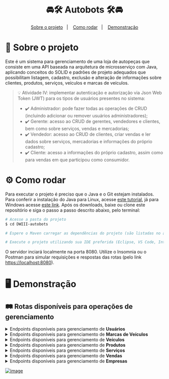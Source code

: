 <h1 align="center">
 🚘🛠️ Autobots 🛠️🚘
</h1>

<p align="center">
  <a href="#projeto">Sobre o projeto</a>&nbsp;&nbsp;&nbsp;|&nbsp;&nbsp;&nbsp;
  <a href="#requisitos">Como rodar</a>&nbsp;&nbsp;&nbsp;|&nbsp;&nbsp;&nbsp;
  <a href="#demo">Demonstração</a>
</p>

<span id="projeto">
  
# :bookmark_tabs: Sobre o projeto
Este é um sistema para gerenciamento de uma loja de autopeças que consiste em uma API baseada na arquitetura de microsserviço com Java, aplicando conceitos do SOLID e padrões de projeto adequados que possibilitam listagem, cadastro, exclusão e alteração de informações sobre clientes, produtos, serviços, veículos e marcas de veículos.
 
> 💡 Atividade IV: implementar autenticação e autorização via Json Web Token (JWT) para os tipos de usuários presentes no sistema:
> - ✔️ Administrador: pode fazer todas as operações de CRUD (incluindo adicionar ou remover usuários administradores);
> - ✔️ Gerente: acesso ao CRUD de gerentes, vendedores e clientes, bem como sobre serviços, vendas e mercadorias;
> - ✔️ Vendedor: acesso ao CRUD de clientes, criar vendas e ler dados sobre serviços, mercadorias e informações do próprio cadastro;
> - ✔️ Cliente: acesso a informações do próprio cadastro, assim como para vendas em que participou como consumidor.

<span id="requisitos">

# :gear: Como rodar
Para executar o projeto é preciso que o Java e o Git estejam instalados. Para conferir a instalação do Java para Linux, acesse [este tutorial](https://docs.oracle.com/en/java/javase/11/install/installation-jdk-linux-platforms.html#GUID-737A84E4-2EFF-4D38-8E60-3E29D1B884B8), já para Windows acesse [este link](https://docs.oracle.com/en/java/javase/11/install/installation-jdk-microsoft-windows-platforms.html#GUID-A7E27B90-A28D-4237-9383-A58B416071CA). Após os downloads, baixe ou clone este repositório e siga o passo a passo descrito abaixo, pelo terminal:

```bash
# Acesse a pasta do projeto
$ cd DWIII-autobots

# Espere o Maven carregar as dependências do projeto (são listadas no arquivo pom.xml)

# Execute o projeto utilizando sua IDE preferida (Eclipse, VS Code, IntelliJ, etc.)
```

O servidor inciará localmente na porta 8080. Utilize o Insomnia ou o Postman para simular requisições e respostas das rotas (pelo link [https://localhost:8080](https://localhost:8080)).

<span id="demo">
  
# :desktop_computer: Demonstração  
## :railway_track: Rotas disponíveis para operações de gerenciamento

<details>
 <summary>Endpoints disponíveis para gerenciamento de <b>Usuários</b></summary>
 <br>
<div align="center">
 
| Situação                 |  Resultado                                                                                                 |
| :----------------------- | :--------------------------------------------------------------------------------------------------------- | 
| Novo cliente             | ![](https://user-images.githubusercontent.com/69374340/174503668-75c77c8a-9a8d-4e0f-b177-290ad977d7e7.png) |
| Novo funcionário         | ![](https://user-images.githubusercontent.com/69374340/174503706-4438e66e-a373-4778-af65-819ffaa2c372.png) |
| Todos os usuários        | ![](https://user-images.githubusercontent.com/69374340/174503750-3d13dc7e-a274-4db2-9e93-a5a5ca2b81b6.png) |
| Todos os clientes        | ![](https://user-images.githubusercontent.com/69374340/174503769-b77e03f0-bddb-4fbd-b1ee-d9d4e7e1cd86.png) |
| Todos os funcionários    | ![](https://user-images.githubusercontent.com/69374340/174503780-2b973f0c-cecd-43ad-8aa2-39f6113abce8.png) |
| Usuário específico       | ![](https://user-images.githubusercontent.com/69374340/174503812-fb98024e-b5a7-4c44-ad78-6e8c714f5412.png) |
| Alterar dados de usuário | ![](https://user-images.githubusercontent.com/69374340/174503832-f565ebc3-3703-44b4-9979-8921c86ba712.png) |
| Excluir usuário          | ![](https://user-images.githubusercontent.com/69374340/174503846-91118942-afc1-47be-96cb-b2e7338ab47b.png) |
</div>
</details>
 
<details>
 <summary>Endpoints disponíveis para gerenciamento de <b>Marcas de Veículos</b></summary>
 <br>
<div align="center">
 
| Situação               |  Resultado                                                                                                 |
| :--------------------- | :--------------------------------------------------------------------------------------------------------- | 
| Nova marca             | ![](https://user-images.githubusercontent.com/69374340/174503941-2f0a0148-356f-4dd4-960c-3f97b29ddaec.png) |
| Todas as marcas        | ![](https://user-images.githubusercontent.com/69374340/174503948-c269829e-182c-4472-9f04-4ef7b4d8afed.png) |
| Marca específica       | ![](https://user-images.githubusercontent.com/69374340/174503965-20f0889e-6541-47c5-bc3a-f2dcf913a7ab.png) |
| Alterar dados de marca | ![](https://user-images.githubusercontent.com/69374340/174504002-72f561b5-0b10-4e39-8935-3a32fae0e4c5.png) |
| Excluir marca          | ![](https://user-images.githubusercontent.com/69374340/174504008-f6583425-daaa-4615-a5b5-8d79a3adfbbf.png) |
</div>
</details>
 
<details>
 <summary>Endpoints disponíveis para gerenciamento de <b>Veículos</b></summary>
 <br>
<div align="center">
 
| Situação               |  Resultado                                                                                                 |
| :--------------------- | :--------------------------------------------------------------------------------------------------------- | 
| Novo veículo           | ![](https://user-images.githubusercontent.com/69374340/174504138-3faec7fa-34da-41ec-b0ac-3523c27e4807.png) |
| Todos os veículos      | ![](https://user-images.githubusercontent.com/69374340/174504168-24d08007-b0ed-4208-833c-832793db0305.png) |
| Veículo específico     | ![](https://user-images.githubusercontent.com/69374340/174504188-d617587e-5097-4def-a47c-c9d6768d2c7c.png) |
| Alterar ano do veículo | ![](https://user-images.githubusercontent.com/69374340/174504228-58dbfb30-f17e-4b50-ac37-0e66c8360f24.png) |
| Excluir veículo        | ![](https://user-images.githubusercontent.com/69374340/174504255-3c24cb91-e202-4edf-8357-2924343b1d97.png) |
</div>
</details>
 
<details>
 <summary>Endpoints disponíveis para gerenciamento de <b>Produtos</b></summary>
 <br>
<div align="center">
 
| Situação                     |  Resultado                                                                                                 |
| :--------------------------- | :--------------------------------------------------------------------------------------------------------- | 
| Novo produto                 | ![](https://user-images.githubusercontent.com/69374340/174504287-94d9b630-85d0-4ffe-9584-31b1bcfb51ad.png) |
| Todos os produtos            | ![](https://user-images.githubusercontent.com/69374340/174504299-2b123e71-cfd5-4103-9067-f76a4b802d03.png) |
| Todos os produtos de um tipo | ![](https://user-images.githubusercontent.com/69374340/174504310-ec3b68f6-b557-4d4b-a7f5-07260e4e38f8.png) |
| Produto específico           | ![](https://user-images.githubusercontent.com/69374340/174504318-d05bee91-776a-4e6c-88a2-c540901f075d.png) |
| Alterar nome de produto      | ![](https://user-images.githubusercontent.com/69374340/174504343-5fb77284-80fb-45bc-926a-3d9c21d14b3f.png) |
| Excluir produto              | ![](https://user-images.githubusercontent.com/69374340/174504351-316ff31b-8ab9-4404-b9f5-b39b13585e2b.png) |
</div>
</details>
 
<details>
 <summary>Endpoints disponíveis para gerenciamento de <b>Serviços</b></summary>
 <br>
<div align="center">
 
| Situação                     |  Resultado                                                                                                 |
| :--------------------------- | :--------------------------------------------------------------------------------------------------------- | 
| Novo serviço                 | ![](https://user-images.githubusercontent.com/69374340/174504522-510bab53-d12b-4bc3-bc04-e3741b174e15.png) |
| Todos os serviços            | ![](https://user-images.githubusercontent.com/69374340/174504533-36a60a76-0116-4250-b334-e9f102ed4a8a.png) |
| Todos os serviços de um tipo | ![](https://user-images.githubusercontent.com/69374340/174504554-a9ae4582-49f8-43a4-a664-ac13812d6ac9.png) |
| Serviço específico           | ![](https://user-images.githubusercontent.com/69374340/174504580-4bb23691-02fb-49bc-97d3-b37bfef4951e.png) |
| Alterar nome de serviço      | ![](https://user-images.githubusercontent.com/69374340/174504596-dd1387a6-bb2b-48f1-996c-c92fcc69701c.png) |
| Excluir serviço              | ![](https://user-images.githubusercontent.com/69374340/174504620-20bef8e7-e3a2-4a7e-a300-384aa3e44fbb.png) |
</div>
</details>
 
<details>
 <summary>Endpoints disponíveis para gerenciamento de <b>Vendas</b></summary>
 <br>
<div align="center">
 
| Situação                             |  Resultado                                                                                                 |
| :----------------------------------- | :--------------------------------------------------------------------------------------------------------- | 
| Nova venda                           | ![](https://user-images.githubusercontent.com/69374340/174504716-d4f7fa4d-b8cc-404a-ae62-9adc85e8bc8f.png) |
| Todas as vendas                      | ![](https://user-images.githubusercontent.com/69374340/174504769-63b16aba-704f-4533-9f47-b37dc03e1a50.png) |
| Vendas realizadas por um funcionário | ![](https://user-images.githubusercontent.com/69374340/174504915-10179d71-7577-4bcf-9e28-2c5dd9796485.png) |
| Compras feitas por um cliente        | ![](https://user-images.githubusercontent.com/69374340/174504951-0483d158-fe42-43cc-ba81-9b62364d8d40.png) |
| Venda específica                     | ![](https://user-images.githubusercontent.com/69374340/174504791-187b7d97-8253-423a-a45b-0c949f9bbe16.png) |
</div>
</details>

<details>
 <summary>Endpoints disponíveis para gerenciamento de <b>Empresas</b></summary>
 <br>
<div align="center">
 
| Situação                       |  Resultado                                                                                                 |
| :----------------------------- | :--------------------------------------------------------------------------------------------------------- | 
| Nova empresa                   | ![](https://user-images.githubusercontent.com/69374340/174505027-ffef3830-87b1-4219-aca9-ff12e3a43f0e.png) |
| Todas as empresas              | ![](https://user-images.githubusercontent.com/69374340/174505041-88924d8b-63e3-40b7-b552-79464d61d24f.png) |
| Empresa específica             | ![](https://user-images.githubusercontent.com/69374340/174505059-8043f731-cd22-488d-b8fa-1b35ff807f3a.png) |
| Associar usuário a uma empresa | ![](https://user-images.githubusercontent.com/69374340/174505091-7cdf880c-c85a-4490-9fe3-f2776fb3695e.png) |
| Associar produto a uma empresa | ![](https://user-images.githubusercontent.com/69374340/174505109-e83cd1f3-3e0a-4094-afa0-7a0a9c3067c5.png) |
| Associar serviço a uma empresa | ![](https://user-images.githubusercontent.com/69374340/174505145-5a581eb2-1ec6-4d36-a902-62127032b650.png) |
| Associar venda a uma empresa   | ![](https://user-images.githubusercontent.com/69374340/174505348-0dbc2c5f-d7e8-4469-8760-45e9189bdc28.png) |
| Alterar nome de empresa        | ![](https://user-images.githubusercontent.com/69374340/174505424-66210abf-9dce-4098-b843-00b1b8029109.png) |
| Excluir empresa                | ![](https://user-images.githubusercontent.com/69374340/174505442-592704fa-a420-4b6c-9f57-e0fc01b3d97c.png) |
</div>
</details>

[![image](https://img.shields.io/badge/✨%20Maria%20Gabriela%20Reis,%202022-LinkedIn-009973?style=flat-square)](https://www.linkedin.com/in/mariagabrielareis/)
